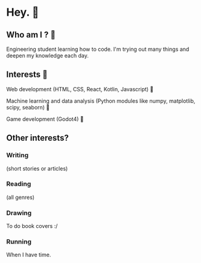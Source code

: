 # Hey. 👾

## Who am I ? 🎀

 Engineering student learning how to code. I'm trying out many things and deepen my knowledge each day. 

## Interests 🦀

Web development (HTML, CSS, React, Kotlin, Javascript) 🤖

Machine learning and data analysis (Python modules like numpy, matplotlib, scipy, seaborn) 🐌

Game development (Godot4) 🍓

## Other interests? 

  ### Writing 
  (short stories or articles)

  ### Reading 
  (all genres)

  ### Drawing
  To do book covers :/

  ### Running
  When I have time.







